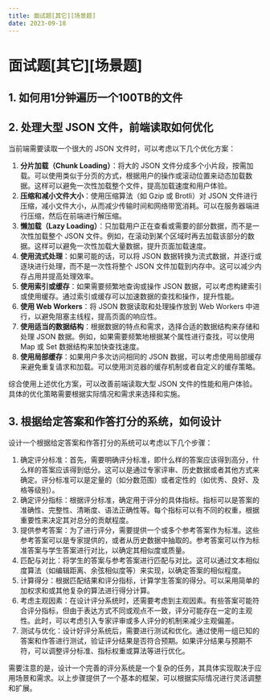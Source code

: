 ```yaml
---
title: 面试题[其它][场景题]
date: 2023-09-18
---
```


# 面试题[其它][场景题]



## 1. 如何用1分钟遍历一个100TB的文件





## 2. 处理大型 JSON 文件，前端读取如何优化

当前端需要读取一个很大的 JSON 文件时，可以考虑以下几个优化方案：

1. **分片加载（Chunk Loading）**：将大的 JSON 文件分成多个小片段，按需加载。可以使用类似于分页的方式，根据用户的操作或滚动位置来动态加载数据。这样可以避免一次性加载整个文件，提高加载速度和用户体验。
2. **压缩和减小文件大小**：使用压缩算法（如 Gzip 或 Brotli）对 JSON 文件进行压缩，减小文件大小，从而减少传输时间和网络带宽消耗。可以在服务器端进行压缩，然后在前端进行解压缩。
3. **懒加载（Lazy Loading）**：只加载用户正在查看或需要的部分数据，而不是一次性加载整个 JSON 文件。例如，在滚动到某个区域时再去加载该部分的数据。这样可以避免一次性加载大量数据，提升页面加载速度。
4. **使用流式处理**：如果可能的话，可以将 JSON 数据转换为流式数据，并逐行或逐块进行处理，而不是一次性将整个 JSON 文件加载到内存中。这可以减少内存占用并提高处理效率。
5. **使用索引或缓存**：如果需要频繁地查询或操作 JSON 数据，可以考虑构建索引或使用缓存。通过索引或缓存可以加速数据的查找和操作，提升性能。
6. **使用 Web Workers**：将 JSON 数据读取和处理操作放到 Web Workers 中进行，以避免阻塞主线程，提高页面的响应性。
7. **使用适当的数据结构**：根据数据的特点和需求，选择合适的数据结构来存储和处理 JSON 数据。例如，如果需要频繁地根据某个属性进行查找，可以使用 Map 或 Set 数据结构来加快查找速度。
8. **使用局部缓存**：如果用户多次访问相同的 JSON 数据，可以考虑使用局部缓存来避免重复请求和加载。可以使用浏览器的缓存机制或者自定义的缓存策略。

综合使用上述优化方案，可以改善前端读取大型 JSON 文件的性能和用户体验。具体的优化策略需要根据实际情况和需求来选择和实施。



## 3. 根据给定答案和作答打分的系统，如何设计

设计一个根据给定答案和作答打分的系统可以考虑以下几个步骤：

1. 确定评分标准：首先，需要明确评分标准，即什么样的答案应该得到高分，什么样的答案应该得到低分。这可以是通过专家评审、历史数据或者其他方式来确定。评分标准可以是定量的（如分数范围）或者定性的（如优秀、良好、及格等级别）。
2. 确定评分指标：根据评分标准，确定用于评分的具体指标。指标可以是答案的准确性、完整性、清晰度、语法正确性等。每个指标可以有不同的权重，根据重要性来决定其对总分的贡献程度。
3. 提供参考答案：为了进行评分，需要提供一个或多个参考答案作为标准。这些参考答案可以是专家提供的，或者从历史数据中抽取的。参考答案可以作为标准答案与学生答案进行对比，以确定其相似度或质量。
4. 匹配与对比：将学生的答案与参考答案进行匹配与对比。这可以通过文本相似度算法（如编辑距离、余弦相似度等）来实现，以确定答案的相似程度。
5. 计算得分：根据匹配结果和评分指标，计算学生答案的得分。可以采用简单的加权求和或其他复杂的算法进行得分计算。
6. 考虑主观因素：在设计评分系统时，还需要考虑到主观因素。有些答案可能符合评分指标，但由于表达方式不同或观点不一致，评分可能存在一定的主观性。此时，可以考虑引入专家评审或多人评分的机制来减少主观偏差。
7. 测试与优化：设计好评分系统后，需要进行测试和优化。通过使用一组已知的答案和作答进行测试，验证评分结果是否符合预期。如果评分结果与预期不符，可以调整评分标准、指标权重或算法等进行优化。

需要注意的是，设计一个完善的评分系统是一个复杂的任务，其具体实现取决于应用场景和需求。以上步骤提供了一个基本的框架，可以根据实际情况进行灵活调整和扩展。







